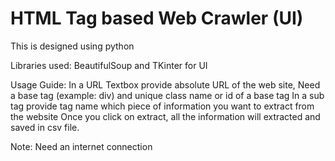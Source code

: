 # HTML Tag based Web Crawler (UI)

This is designed using python

Libraries used:
BeautifulSoup and TKinter for UI

Usage Guide:
In a URL Textbox provide absolute URL of the web site, 
Need a base tag (example: div) and unique class name or id of a base tag
In a sub tag provide tag name which piece of information you want to extract from the website
Once you click on extract, all the information will extracted and saved in csv file.

Note: Need an internet connection
